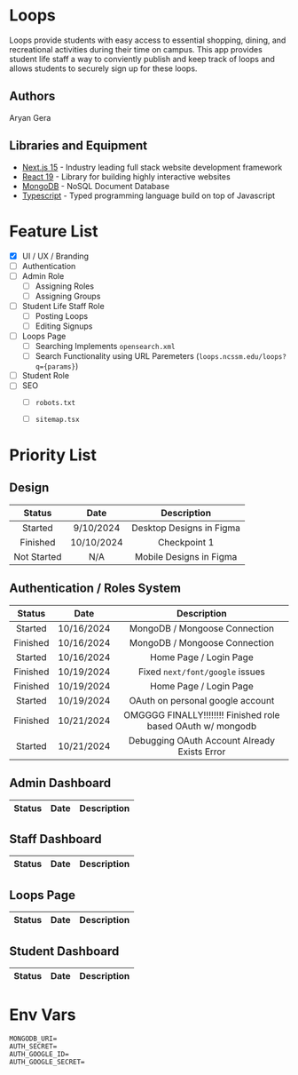 <!-- <div align="center"> -->

# Loops
Loops provide students with easy access to essential shopping, dining, and recreational activities during their time on campus. This app provides student life staff a way to conviently publish and keep track of loops and allows students to securely sign up for these loops.

<!-- </div> -->

## Authors
Aryan Gera

## Libraries and Equipment
* [Next.js 15](https://nextjs.org) - Industry leading full stack website development framework
* [React 19](https://react.dev) - Library for building highly interactive websites
* [MongoDB](https://www.mongodb.com) - NoSQL Document Database
* [Typescript](https://www.typescriptlang.org) - Typed programming language build on top of Javascript

# Feature List
- [x] UI / UX / Branding
- [ ] Authentication
- [ ] Admin Role
  - [ ] Assigning Roles
  - [ ] Assigning Groups
- [ ] Student Life Staff Role
  - [ ] Posting Loops
  - [ ] Editing Signups
- [ ] Loops Page
  - [ ] Searching Implements `opensearch.xml`
  - [ ] Search Functionality using URL Paremeters (`loops.ncssm.edu/loops?q={params}`)
- [ ] Student Role
- [ ] SEO
  - [ ] `robots.txt`
  - [ ] `sitemap.tsx`


# Priority List

## Design
|   Status    |    Date    |       Description        |
| :---------: | :--------: | :----------------------: |
|   Started   | 9/10/2024  | Desktop Designs in Figma |
|  Finished   | 10/10/2024 |       Checkpoint 1       |
| Not Started |    N/A     | Mobile Designs in Figma  |


## Authentication / Roles System
|  Status  |    Date    |                         Description                         |
| :------: | :--------: | :---------------------------------------------------------: |
| Started  | 10/16/2024 |                MongoDB / Mongoose Connection                |
| Finished | 10/16/2024 |                MongoDB / Mongoose Connection                |
| Started  | 10/16/2024 |                   Home Page / Login Page                    |
| Finished | 10/19/2024 |               Fixed `next/font/google` issues               |
| Finished | 10/19/2024 |                   Home Page / Login Page                    |
| Started  | 10/19/2024 |              OAuth on personal google account               |
| Finished | 10/21/2024 | OMGGGG FINALLY!!!!!!!! Finished role based OAuth w/ mongodb |
| Started  | 10/21/2024 |        Debugging OAuth Account Already Exists Error         |

## Admin Dashboard
| Status | Date  | Description |
| :----: | :---: | :---------: |

## Staff Dashboard
| Status | Date  | Description |
| :----: | :---: | :---------: |

## Loops Page
| Status | Date  | Description |
| :----: | :---: | :---------: |

## Student Dashboard
| Status | Date  | Description |
| :----: | :---: | :---------: |


# Env Vars
```
MONGODB_URI=
AUTH_SECRET=
AUTH_GOOGLE_ID=
AUTH_GOOGLE_SECRET=
```